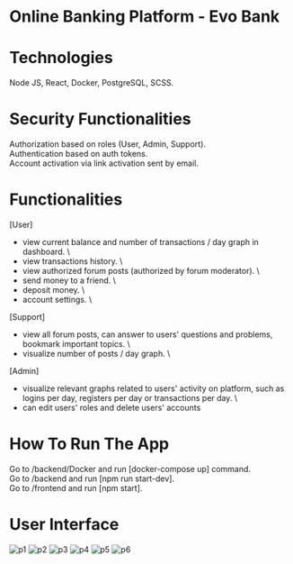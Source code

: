 # Online Banking Platform - Evo Bank

# Technologies
Node JS, React, Docker, PostgreSQL, SCSS.

# Security Functionalities
Authorization based on roles (User, Admin, Support). \
Authentication based on auth tokens. \
Account activation via link activation sent by email.

# Functionalities
[User]
- view current balance and number of transactions / day graph in dashboard. \
- view transactions history. \
- view authorized forum posts (authorized by forum moderator). \
- send money to a friend. \
- deposit money. \
- account settings. \

[Support]
- view all forum posts, can answer to users' questions and problems, bookmark important topics. \
- visualize number of posts / day graph. \

[Admin]
- visualize relevant graphs related to users' activity on platform, such as logins per day, registers per day or transactions per day. \
- can edit users' roles and delete users' accounts

# How To Run The App
Go to /backend/Docker and run [docker-compose up] command. \
Go to /backend and run [npm run start-dev]. \
Go to /frontend and run [npm start].

# User Interface

![p1](https://user-images.githubusercontent.com/47716315/119810191-7b983a80-beee-11eb-812e-7170e25f2a79.png)
![p2](https://user-images.githubusercontent.com/47716315/119810251-89e65680-beee-11eb-9a91-4669feda1310.png)
![p3](https://user-images.githubusercontent.com/47716315/119810288-910d6480-beee-11eb-9926-55867edc7918.png)
![p4](https://user-images.githubusercontent.com/47716315/119810408-af736000-beee-11eb-90d4-7ce9017b4b37.png)
![p5](https://user-images.githubusercontent.com/47716315/119810476-bef2a900-beee-11eb-9398-26b7020ada5f.png)
![p6](https://user-images.githubusercontent.com/47716315/119810507-c44ff380-beee-11eb-808e-a430fcef9ccd.png)




